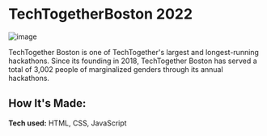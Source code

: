 # TechTogetherBoston 2022
![image](https://user-images.githubusercontent.com/76890262/183943722-2122e8a7-c5aa-440c-9e07-4ee486c8baf7.png)

TechTogether Boston is one of TechTogether's largest and longest-running hackathons. Since its founding in 2018, TechTogether Boston has served a total of 3,002 people of marginalized genders through its annual hackathons.

## How It's Made:

**Tech used:** HTML, CSS, JavaScript
